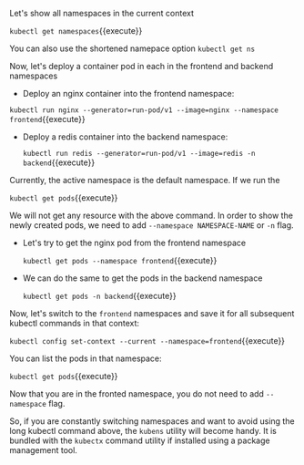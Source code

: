 
Let's show all namespaces in the current context

`kubectl get namespaces`{{execute}}
 
You can also use the shortened namepace option  `kubectl get ns`

Now, let's deploy a container pod  in each in the frontend and backend namespaces

- Deploy an nginx container into the frontend namespace:
  
 `kubectl run nginx --generator=run-pod/v1 --image=nginx --namespace frontend`{{execute}}

- Deploy a redis container into the backend namespace:

  `kubectl run redis --generator=run-pod/v1 --image=redis -n backend`{{execute}}

Currently, the active namespace is the default namespace. If we run the

 `kubectl get pods`{{execute}} 
 
 We will not get any resource with the above command. In order to show the newly created pods, we need to add `--namespace NAMESPACE-NAME`  or `-n` flag.

- Let's try to get the nginx pod from the frontend namespace

  `kubectl get pods --namespace frontend`{{execute}}

- We can do the same to get the pods in the backend namespace
  
  `kubectl get pods -n backend`{{execute}}

Now, let's switch to the `frontend` namespaces and save it for all subsequent kubectl commands in that context:

`kubectl config set-context --current --namespace=frontend`{{execute}}

You can list the pods in that namespace:

`kubectl get pods`{{execute}}

Now that you are in the fronted namespace, you do not need to add `--namespace` flag.

So, if you are constantly switching namespaces and want to avoid using the long kubectl command above, the `kubens` utility will become handy. It is bundled with the `kubectx` command utility if installed using a package management tool.